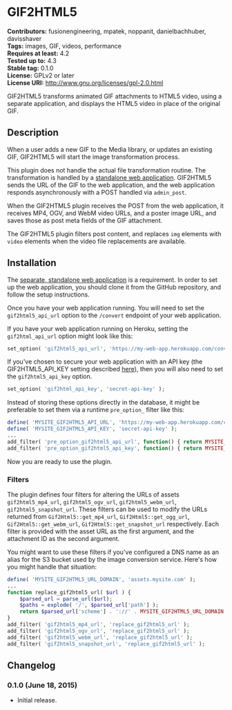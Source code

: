 # GIF2HTML5 #
**Contributors:** fusionengineering, mpatek, noppanit, danielbachhuber, davisshaver  
**Tags:** images, GIF, videos, performance  
**Requires at least:** 4.2  
**Tested up to:** 4.3  
**Stable tag:** 0.1.0  
**License:** GPLv2 or later  
**License URI:** http://www.gnu.org/licenses/gpl-2.0.html  

GIF2HTML5 transforms animated GIF attachments to HTML5 video, using a separate application, and displays the HTML5 video in place of the original GIF.

## Description ##

When a user adds a new GIF to the Media library, or updates an existing GIF, GIF2HTML5 will start the image transformation process.

This plugin does not handle the actual file transformation routine. The transformation is handled by a [standalone web application](https://github.com/fusioneng/gif2html5-app). GIF2HTML5 sends the URL of the GIF to the web application, and the web application responds asynchronously with a POST handled via `admin_post`.

When the GIF2HTML5 plugin receives the POST from the web application, it receives MP4, OGV, and WebM video URLs, and a poster image URL, and saves those as post meta fields of the GIF attachment.

The GIF2HTML5 plugin filters post content, and replaces `img` elements with `video` elements when the video file replacements are available.

## Installation ##

The [separate, standalone web application](https://github.com/fusioneng/gif2html5-app) is a requirement. In order to set up the web application, you should clone it from the GitHub repository, and follow the setup instructions.

Once you have your web application running. You will need to set the `gif2html5_api_url` option to the `/convert` endpoint of your web application.

If you have your web application running on Heroku, setting the `gif2html_api_url` option might look like this:

```PHP
set_option( 'gif2html5_api_url', 'https://my-web-app.herokuapp.com/convert' );
```

If you've chosen to secure your web application with an API key (the GIF2HTML5_API_KEY setting described [here](https://github.com/fusioneng/gif2html5-app#configuration)), then you will also need to set the `gif2html5_api_key` option.

```PHP
set_option( 'gif2html_api_key', 'secret-api-key' );
```

Instead of storing these options directly in the database, it might be preferable to set them via a runtime `pre_option_` filter like this:

```PHP
define( 'MYSITE_GIF2HTML5_API_URL', 'https://my-web-app.herokuapp.com/convert' );
define( 'MYSITE_GIF2HTML5_API_KEY', 'secret-api-key' );
...
add_filter( 'pre_option_gif2html5_api_url', function() { return MYSITE_GIF2HTML5_API_URL } );
add_filter( 'pre_option_gif2html5_api_key', function() { return MYSITE_GIF2HTML5_API_KEY } );
```

Now you are ready to use the plugin.

### Filters ###

The plugin defines four filters for altering the URLs of assets `gif2html5_mp4_url`, `gif2html5_ogv_url`, `gif2html5_webm_url`, `gif2html5_snapshot_url`. These filters can be used to modify the URLs returned from `Gif2Html5::get_mp4_url`, `Gif2Html5::get_ogg_url`, `Gif2Html5::get_webm_url`, `Gif2Html5::get_snapshot_url` respectively. Each filter is provided with the asset URL as the first argument, and the attachment ID as the second argument.

You might want to use these filters if you've configured a DNS name as an alias for the S3 bucket used by the image conversion service. Here's how you might handle that situation:

```PHP
define( 'MYSITE_GIF2HTML5_URL_DOMAIN', 'assets.mysite.com' );
...
function replace_gif2html5_url( $url ) {
	$parsed_url = parse_url($url);
	$paths = explode( '/', $parsed_url['path'] );
	return $parsed_url['scheme'] . '://' . MYSITE_GIF2HTML5_URL_DOMAIN . '/' . implode( '/', array_slice( $paths, 2 ) );
}
add_filter( 'gif2html5_mp4_url', 'replace_gif2html5_url' );
add_filter( 'gif2html5_ogv_url', 'replace_gif2html5_url' );
add_filter( 'gif2html5_webm_url', 'replace_gif2html5_url' );
add_filter( 'gif2html5_snapshot_url', 'replace_gif2html5_url' );
```

## Changelog ##

### 0.1.0 (June 18, 2015) ###

* Initial release.
